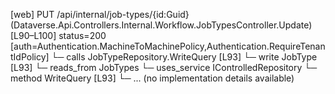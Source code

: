 [web] PUT /api/internal/job-types/{id:Guid}  (Dataverse.Api.Controllers.Internal.Workflow.JobTypesController.Update)  [L90–L100] status=200 [auth=Authentication.MachineToMachinePolicy,Authentication.RequireTenantIdPolicy]
  └─ calls JobTypeRepository.WriteQuery [L93]
  └─ write JobType [L93]
    └─ reads_from JobTypes
  └─ uses_service IControlledRepository<JobType>
    └─ method WriteQuery [L93]
      └─ ... (no implementation details available)

